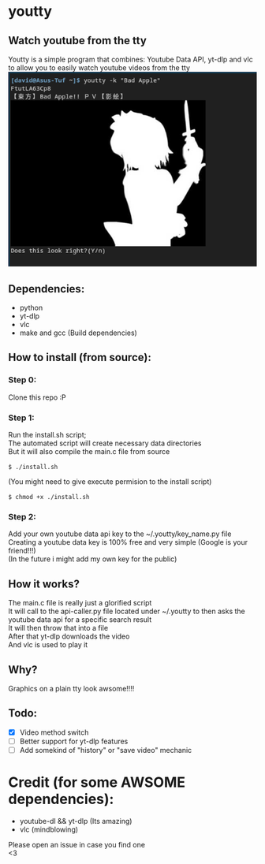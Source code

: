 # youtty
## Watch youtube from the tty
Youtty is a simple program that combines: Youtube Data API, yt-dlp and vlc to allow you to easily watch youtube videos from the tty  
![Screenshot](/Screenshot.png)  
## Dependencies:  
- python  
- yt-dlp  
- vlc  
- make and gcc (Build dependencies)  
## How to install (from source):
### Step 0:
Clone this repo :P  
### Step 1:
Run the install.sh script;  
The automated script will create necessary data directories  
But it will also compile the main.c file from source
```
$ ./install.sh  
```
(You might need to give execute permision to the install script)
```
$ chmod +x ./install.sh  
```
### Step 2:
Add your own youtube data api key to the ~/.youtty/key_name.py file  
Creating a youtube data key is 100% free and very simple (Google is your friend!!!)  
(In the future i might add my own key for the public)  
## How it works?
The main.c file is really just a glorified script  
It will call to the api-caller.py file located under ~/.youtty to then asks the youtube data api for a specific search result  
It will then throw that into a file  
After that yt-dlp downloads the video  
And vlc is used to play it  
## Why?
Graphics on a plain tty look awsome!!!!  
## Todo:
- [X] Video method switch   
- [ ] Better support for yt-dlp features  
- [ ] Add somekind of "history" or "save video" mechanic  
# Credit (for some AWSOME dependencies):
- youtube-dl && yt-dlp (Its amazing)
- vlc (mindblowing)
  
Please open an issue in case you find one  
<3  
